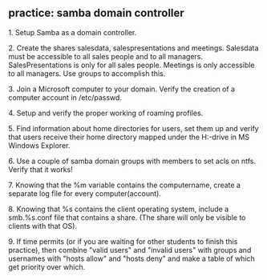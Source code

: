 ## practice: samba domain controller

1\. Setup Samba as a domain controller.

2\. Create the shares salesdata, salespresentations and meetings.
Salesdata must be accessible to all sales people and to all managers.
SalesPresentations is only for all sales people. Meetings is only
accessible to all managers. Use groups to accomplish this.

3\. Join a Microsoft computer to your domain. Verify the creation of a
computer account in /etc/passwd.

4\. Setup and verify the proper working of roaming profiles.

5\. Find information about home directories for users, set them up and
verify that users receive their home directory mapped under the H:-drive
in MS Windows Explorer.

6\. Use a couple of samba domain groups with members to set acls on
ntfs. Verify that it works!

7\. Knowing that the %m variable contains the computername, create a
separate log file for every computer(account).

8\. Knowing that %s contains the client operating system, include a
smb.%s.conf file that contains a share. (The share will only be visible
to clients with that OS).

9\. If time permits (or if you are waiting for other students to finish
this practice), then combine \"valid users\" and \"invalid users\" with
groups and usernames with \"hosts allow\" and \"hosts deny\" and make a
table of which get priority over which.


